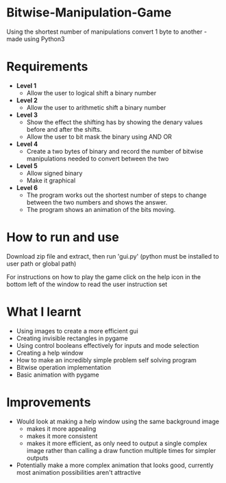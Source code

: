 # Bitwise-Manipulation-Game
Using the shortest number of manipulations convert 1 byte to another - made using Python3

# Requirements
  - **Level 1** 
    - Allow the user to logical shift a binary number
  - **Level 2** 
    - Allow the user to arithmetic shift a binary number
  - **Level 3**
    - Show the effect the shifting has by showing the denary values before and after the shifts. 
    - Allow the user to bit mask the binary using AND OR  
  - **Level 4**
    - Create a two bytes of binary and record the number of bitwise manipulations needed to convert between the two 
  - **Level 5**
    - Allow signed binary
    - Make it graphical 
  - **Level 6**
    - The program works out the shortest number of steps to change between the two numbers and shows the answer.
    - The program shows an animation of the bits moving. 

# How to run and use
Download zip file and extract, then run 'gui.py' (python must be installed to user path or global path)

For instructions on how to play the game click on the help icon in the bottom left of the window to read the user instruction set

# What I learnt
- Using images to create a more efficient gui
- Creating invisible rectangles in pygame
- Using control booleans effectively for inputs and mode selection
- Creating a help window
- How to make an incredibly simple problem self solving program
- Bitwise operation implementation
- Basic animation with pygame

# Improvements
- Would look at making a help window using the same background image
  - makes it more appealing
  - makes it more consistent
  - makes it more efficient, as only need to output a single complex image rather than calling a draw function multiple times for simpler outputs
- Potentially make a more complex animation that looks good, currently most animation possibilities aren't attractive
